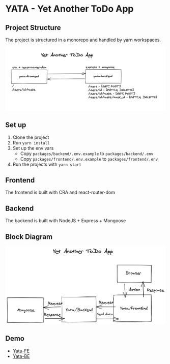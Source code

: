 # YATA - Yet Another ToDo App

## Project Structure

The project is structured in a monorepo and handled by yarn workspaces.

![](./.github/docs/be-fe.png)

## Set up

1. Clone the project
2. Run `yarn install`
3. Set up the env vars
   * Copy `packages/backend/.env.example` to `packages/backend/.env`
   * Copy `packages/frontend/.env.example` to `packages/frontend/.env`
4. Run the projects with `yarn start`

## Frontend

The frontend is built with CRA and react-router-dom


## Backend

The backend is built with NodeJS + Express + Mongoose

## Block Diagram

![](./.github/docs/block.png)

## Demo

* [Yata-FE](https://yata-carol-fe.herokuapp.com/)
* [Yata-BE](https://yata-carol-be.herokuapp.com/users)
